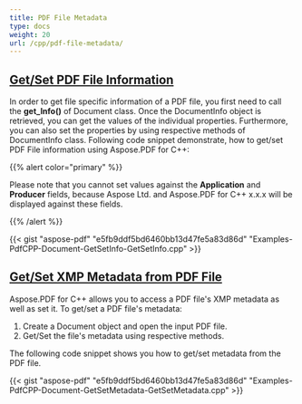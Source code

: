 ```yaml
---
title: PDF File Metadata
type: docs
weight: 20
url: /cpp/pdf-file-metadata/
---
```


## <ins>**Get/Set PDF File Information**
In order to get file specific information of a PDF file, you first need to call the **get_Info()** of Document class. Once the DocumentInfo object is retrieved, you can get the values of the individual properties. Furthermore, you can also set the properties by using respective methods of DocumentInfo class. Following code snippet demonstrate, how to get/set PDF File information using Aspose.PDF for C++:

{{% alert color="primary" %}} 

Please note that you cannot set values against the **Application** and **Producer** fields, because Aspose Ltd. and Aspose.PDF for C++ x.x.x will be displayed against these fields.

{{% /alert %}} 

{{< gist "aspose-pdf" "e5fb9ddf5bd6460bb13d47fe5a83d86d" "Examples-PdfCPP-Document-GetSetInfo-GetSetInfo.cpp" >}}
## <ins>**Get/Set XMP Metadata from PDF File**
Aspose.PDF for C++ allows you to access a PDF file's XMP metadata as well as set it. To get/set a PDF file's metadata:

1. Create a Document object and open the input PDF file.
1. Get/Set the file's metadata using respective methods.

The following code snippet shows you how to get/set metadata from the PDF file.



{{< gist "aspose-pdf" "e5fb9ddf5bd6460bb13d47fe5a83d86d" "Examples-PdfCPP-Document-GetSetMetadata-GetSetMetadata.cpp" >}}
